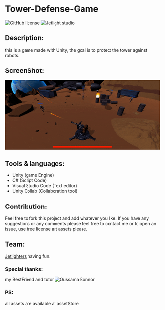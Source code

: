 # Tower-Defense-Game

![GitHub license](https://img.shields.io/github/license/Mohammed-Benotmane/Tower-Defense-Game.svg)
![Jetlight studio](https://img.shields.io/badge/Made%20by-Jetlight%20studio-blue.svg?color=082544)

## Description:
this is a game made with Unity, the goal is to protect the tower against robots.

## ScreenShot:
<img src="ScreenShot/tower.gif" />

## Tools & languages:
* Unity (game Engine)
* C# (Script Code)
* Visual Studio Code (Text editor)
* Unity Collab (Collaboration tool)

## Contribution:
Feel free to fork this project and add whatever you like. If you have any suggestions or any comments please feel free to contact me or to open an issue, use free license art assets please.

## Team:
[Jetlighters](https://github.com/JetLightStudio) having fun.

### Special thanks:
my BestFriend and tutor ![Oussama Bonnor](https://github.com/oussamabonnor1) 

### PS:
all assets are available at assetStore
 
